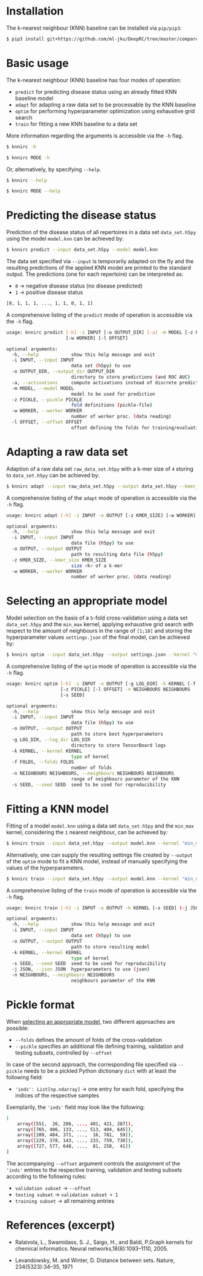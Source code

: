 # Installation

The k-nearest neighbour (KNN) baseline can be installed via `pip/pip3`:

```bash
$ pip3 install git+https://github.com/ml-jku/DeepRC/tree/master/compared_methods/knn
```

# Basic usage

The k-nearest neighbour (KNN) baseline has four modes of operation:

- `predict` for predicting disease status using an already fitted KNN baseline model
- `adapt` for adapting a raw data set to be processable by the KNN baseline
- `optim` for performing hyperparameter optimization using exhaustive grid search
- `train` for fitting a new KNN baseline to a data set

More information regarding the arguments is accessible via the `-h` flag.

```bash
$ knnirc -h
```

```bash
$ knnirc MODE -h
```

Or, alternatively, by specifying `--help`.

```bash
$ knnirc --help
```

```bash
$ knnirc MODE --help
```

# Predicting the disease status

Prediction of the disease status of all repertoires in a data set `data_set.h5py` using the model `model.knn` can be
achieved by:

```bash
$ knnirc predict --input data_set.h5py --model model.knn
```

The data set specified via `--input` is temporarily adapted on the fly and the resulting predictions of the applied KNN model are
printed to the standard output. The predictions (one for each repertoire) can be interpreted as:
- `0` &rarr; negative disease status (no disease predicted)
- `1` &rarr; positive disease status

```bash
[0, 1, 1, 1, ..., 1, 1, 0, 1, 1]
```

A comprehensive listing of the `predict` mode of operation is accessible via the `-h` flag.

```bash
usage: knnirc predict [-h] -i INPUT [-o OUTPUT_DIR] [-a] -m MODEL [-z PICKLE]
                      [-w WORKER] [-l OFFSET]

optional arguments:
  -h, --help            show this help message and exit
  -i INPUT, --input INPUT
                        data set (h5py) to use
  -o OUTPUT_DIR, --output_dir OUTPUT_DIR
                        directory to store predictions (and ROC AUC)
  -a, --activations     compute activations instead of discrete predictions
  -m MODEL, --model MODEL
                        model to be used for prediction
  -z PICKLE, --pickle PICKLE
                        fold definitions (pickle-file)
  -w WORKER, --worker WORKER
                        number of worker proc. (data reading)
  -l OFFSET, --offset OFFSET
                        offset defining the folds for training/evaluation/test splits
```

# Adapting a raw data set

Adaption of a raw data set `raw_data_set.h5py` with a k-mer size of `4` storing to `data_set.h5py` can be achieved by:

```bash
$ knnirc adapt --input raw_data_set.h5py --output data_set.h5py --kmer_size 4
```

A comprehensive listing of the `adapt` mode of operation is accessible via the `-h` flag.

```bash
usage: knnirc adapt [-h] -i INPUT -o OUTPUT [-z KMER_SIZE] [-w WORKER]

optional arguments:
  -h, --help            show this help message and exit
  -i INPUT, --input INPUT
                        data file (h5py) to use
  -o OUTPUT, --output OUTPUT
                        path to resulting data file (h5py)
  -z KMER_SIZE, --kmer_size KMER_SIZE
                        size <k> of a k-mer
  -w WORKER, --worker WORKER
                        number of worker proc. (data reading)
```

# Selecting an appropriate model

Model selection on the basis of a `5`-fold cross-validation using a data set `data_set.h5py` and the `min_max`
kernel, applying exhaustive grid search with respect to the amount of neighbours in the range of `[1;10]` and storing
the hyperparameter values `settings.json` of the final model, can be achieved by:

```bash
$ knnirc optim --input data_set.h5py --output settings.json --kernel "min_max" --folds 5 --neighbours 1 10
```

A comprehensive listing of the `optim` mode of operation is accessible via the `-h` flag.

```bash
usage: knnirc optim [-h] -i INPUT -o OUTPUT [-g LOG_DIR] -k KERNEL [-f FOLDS]
                    [-z PICKLE] [-l OFFSET] -n NEIGHBOURS NEIGHBOURS
                    [-s SEED]

optional arguments:
  -h, --help            show this help message and exit
  -i INPUT, --input INPUT
                        data file (h5py) to use
  -o OUTPUT, --output OUTPUT
                        path to store best hyperparameters
  -g LOG_DIR, --log_dir LOG_DIR
                        directory to store TensorBoard logs
  -k KERNEL, --kernel KERNEL
                        type of kernel
  -f FOLDS, --folds FOLDS
                        number of folds
  -n NEIGHBOURS NEIGHBOURS, --neighbours NEIGHBOURS NEIGHBOURS
                        range of neighbours parameter of the KNN
  -s SEED, --seed SEED  seed to be used for reproducibility
```

# Fitting a KNN model

Fitting of a model `model.knn` using a data set `data_set.h5py` and the `min_max` kernel, considering the `1` nearest
neighbour, can be achieved by:

```bash
$ knnirc train --input data_set.h5py --output model.knn --kernel "min_max" --neighbours 1
```

Alternatively, one can supply the resulting settings file created by `--output` of the `optim` mode to fit a KNN model,
instead of manually specifying the values of the hyperparameters.

```bash
$ knnirc train --input data_set.h5py --output model.knn --kernel "min_max" --json settings.json
```

A comprehensive listing of the `train` mode of operation is accessible via the `-h` flag.

```bash
usage: knnirc train [-h] -i INPUT -o OUTPUT -k KERNEL [-s SEED] (-j JSON | -n NEIGHBOURS)

optional arguments:
  -h, --help            show this help message and exit
  -i INPUT, --input INPUT
                        data set (h5py) to use
  -o OUTPUT, --output OUTPUT
                        path to store resulting model
  -k KERNEL, --kernel KERNEL
                        type of kernel
  -s SEED, --seed SEED  seed to be used for reproducibility
  -j JSON, --json JSON  hyperparameters to use (json)
  -n NEIGHBOURS, --neighbours NEIGHBOURS
                        neighbours parameter of the KNN
```

# Pickle format

When [selecting an appropriate model](#selecting-an-appropriate-model), two different approaches are possible:

- `--folds` defines the amount of folds of the cross-validation
- `--pickle` specifies an additional file defining training, validation and testing subsets, controlled by `--offset`

In case of the second approach, the corresponding file specified via `--pickle` needs to be a pickled Python dictionary
`dict` with at least the following field:

- `'inds': List[np.ndarray]` &rarr; one entry for each fold, specifying the indices of the respective samples

Exemplarily, the `'inds'` field may look like the following:

```bash
[
    array([551,  26, 206, ..., 401, 421, 287]),
    array([765, 486, 133, ..., 513, 404, 645]),
    array([209, 484, 371, ...,  16, 781,  59]),
    array([229, 378, 143, ..., 233, 759, 738]),
    array([727, 577, 648, ...,  81, 258,  41])
]
```

The accompanying `--offset` argument controls the assignment of the `'inds'` entries to the respective training,
validation and testing subsets according to the following rules:

- `validation subset` &rarr; `--offset`
- `testing subset` &rarr; `validation subset + 1`
- `training subset` &rarr; all remaining entries

# References (excerpt)

- Ralaivola, L., Swamidass, S. J., Saigo, H., and Baldi, P.Graph kernels for chemical informatics.
Neural networks,18(8):1093–1110, 2005.

- Levandowsky, M. and Winter, D.  Distance between sets. Nature, 234(5323):34–35, 1971
